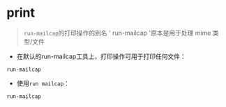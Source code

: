 # print 

> `run-mailcap`的打印操作的别名
> ' run-mailcap '原本是用于处理 mime 类型/文件

- 在默认的run-mailcap工具上，打印操作可用于打印任何文件：

`run-mailcap`

- 使用`run mailcap`：

`run-mailcap`

[#]: contributors: ([　]，[Stuart])